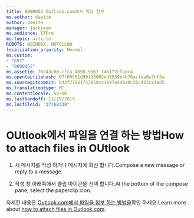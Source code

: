 ```yaml
---
title: 8000052 Outlook.com에서 파일 첨부
ms.author: daeite
author: daeite
manager: jackiesm
ms.audience: ITPro
ms.topic: article
ROBOTS: NOINDEX, NOFOLLOW
localization_priority: Normal
ms.custom:
- "857"
- "8000052"
ms.assetid: f6d43c80-cfca-4898-9567-746177cfadc4
ms.openlocfilehash: 07f80551d99f26002dd5559b4b76acfea8e7bf5a
ms.sourcegitcommit: b43f77221f47b50c41197a448a9c26c423ce1ad5
ms.translationtype: MT
ms.contentlocale: ko-KR
ms.lasthandoff: 11/15/2019
ms.locfileid: "37768338"
---
```

# <a name="how-to-attach-files-in-outlook"></a><span data-ttu-id="466d8-102">OUtlook에서 파일을 연결 하는 방법</span><span class="sxs-lookup"><span data-stu-id="466d8-102">How to attach files in OUtlook</span></span> 

1. <span data-ttu-id="466d8-103">새 메시지를 작성 하거나 메시지에 회신 합니다.</span><span class="sxs-lookup"><span data-stu-id="466d8-103">Compose a new message or reply to a message.</span></span>

2. <span data-ttu-id="466d8-104">작성 창 아래쪽에서 클립 아이콘을 선택 합니다.</span><span class="sxs-lookup"><span data-stu-id="466d8-104">At the bottom of the compose pane, select the paperclip icon.</span></span>

<span data-ttu-id="466d8-105">자세한 내용은 [Outlook.com에서 파일을 첨부 하는 방법을](https://go.microsoft.com/fwlink/p/?linkid=2001702&amp;clcid=0x409)확인 하세요.</span><span class="sxs-lookup"><span data-stu-id="466d8-105">Learn more about [how to attach files in Outlook.com](https://go.microsoft.com/fwlink/p/?linkid=2001702&amp;clcid=0x409).</span></span>
  